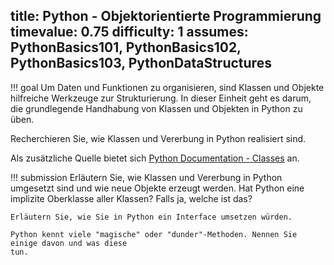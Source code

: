 title: Python - Objektorientierte Programmierung
timevalue: 0.75
difficulty: 1
assumes: PythonBasics101, PythonBasics102, PythonBasics103, PythonDataStructures
---
!!! goal
    Um Daten und Funktionen zu organisieren, sind Klassen und Objekte hilfreiche Werkzeuge zur 
    Strukturierung. In dieser Einheit geht es darum, die grundlegende Handhabung von 
    Klassen und Objekten in Python zu üben.

Recherchieren Sie, wie Klassen und Vererbung in Python realisiert sind.

Als zusätzliche Quelle bietet sich [Python Documentation - Classes](https://docs.python.org/3.8/tutorial/classes.html) an.

!!! submission
    Erläutern Sie, wie Klassen und Vererbung in Python umgesetzt sind und wie neue Objekte
    erzeugt werden. Hat Python eine implizite Oberklasse aller Klassen? Falls ja, welche ist
    das?

    Erläutern Sie, wie Sie in Python ein Interface umsetzen würden.

    Python kennt viele "magische" oder "dunder"-Methoden. Nennen Sie einige davon und was diese
    tun.
